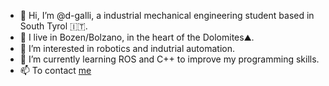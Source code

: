 - 👋 Hi, I’m @d-galli, a industrial mechanical engineering student based in South Tyrol 🇮🇹.
- 📍 I live in Bozen/Bolzano, in the heart of the Dolomites⛰️.
- 👀 I’m interested in robotics and indutrial automation.
- 🌱 I’m currently learning ROS and C++ to improve my programming skills.
- 📫 To contact [me](mailto:dgalli@unibz.it)

<!---
d-galli/d-galli is a ✨ special ✨ repository because its `README.md` (this file) appears on your GitHub profile.
You can click the Preview link to take a look at your changes.
--->
